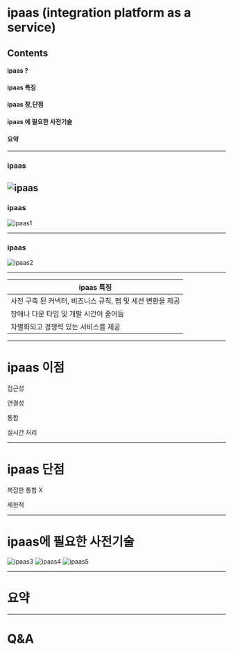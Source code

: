 
# ipaas (integration platform as a service)
## Contents

#### ipaas ?
#### ipaas 특징
#### ipaas 장,단점
#### ipaas 에 필요한 사전기술
#### 요약

---

### ipaas
![ipaas](https://user-images.githubusercontent.com/69182192/91016009-0fb73780-e627-11ea-9fb1-c67772b3b0e3.png)
---
### ipaas
![ipaas1](https://user-images.githubusercontent.com/69182192/91016099-2fe6f680-e627-11ea-9ebe-40665d388895.png)

---

### ipaas
![ipaas2](https://user-images.githubusercontent.com/69182192/91016102-307f8d00-e627-11ea-9edc-eb6e18c6ca22.png)


---
|ipaas 특징|
|---|
|사전 구축 된 커넥터, 비즈니스 규칙, 맵 및 세션 변환을 제공|
|장애나 다운 타임 및 개발 시간이 줄어듬|
|차별화되고 경쟁력 있는 서비스를 제공|

--- 
# ipaas 이점


접근성

연결성

통합

실시간 처리

---
# ipaas 단점

복잡한 통합 X

제한적

---
# ipaas에 필요한 사전기술

![ipaas3](https://user-images.githubusercontent.com/69182192/91016103-31182380-e627-11ea-9004-6535fb154245.png) ![ipaas4](https://user-images.githubusercontent.com/69182192/91016104-31b0ba00-e627-11ea-9ce0-46b82b3fc864.png) ![ipaas5](https://user-images.githubusercontent.com/69182192/91016106-32e1e700-e627-11ea-8efe-12d500b4ae1d.png)

---
# 요약

---
# Q&A






